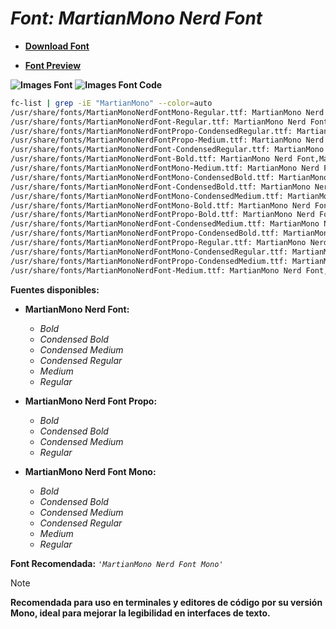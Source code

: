 <!-- Autor: Daniel Benjamin Perez Morales -->
<!-- GitHub: https://github.com/DanielBenjaminPerezMoralesDev13 -->
<!-- Gitlab: https://gitlab.com/DanielBenjaminPerezMoralesDev13 -->
<!-- Correo electrónico: danielperezdev@proton.me -->

# ***Font: MartianMono Nerd Font***

- **[Download Font](https://github.com/ryanoasis/nerd-fonts/releases/download/v3.2.1/MartianMono.zip "https://github.com/ryanoasis/nerd-fonts/releases/download/v3.2.1/MartianMono.zip")**

- **[Font Preview](https://www.programmingfonts.org/#martian-mono "https://www.programmingfonts.org/#martian-mono")**

**![Images Font](../../Fonts/MartianMono%20Nerd%20Font.png "Fonts/MartianMono Nerd Font.png")**
**![Images Font Code](../../Font%20Images%20Code/MartianMono%20Nerd%20Font%20Code.png "Font Images Code/MartianMono Nerd Font Code.png")**

```bash
fc-list | grep -iE "MartianMono" --color=auto
/usr/share/fonts/MartianMonoNerdFontMono-Regular.ttf: MartianMono Nerd Font Mono,MartianMono NFM:style=Regular
/usr/share/fonts/MartianMonoNerdFont-Regular.ttf: MartianMono Nerd Font,MartianMono NF:style=Regular
/usr/share/fonts/MartianMonoNerdFontPropo-CondensedRegular.ttf: MartianMono Nerd Font Propo,MartianMono NFP,MartianMono NFP Cond:style=Condensed Regular,Regular
/usr/share/fonts/MartianMonoNerdFontPropo-Medium.ttf: MartianMono Nerd Font Propo,MartianMono NFP,MartianMono NFP Med:style=Medium,Regular
/usr/share/fonts/MartianMonoNerdFont-CondensedRegular.ttf: MartianMono Nerd Font,MartianMono NF,MartianMono NF Cond:style=Condensed Regular,Regular
/usr/share/fonts/MartianMonoNerdFont-Bold.ttf: MartianMono Nerd Font,MartianMono NF:style=Bold
/usr/share/fonts/MartianMonoNerdFontMono-Medium.ttf: MartianMono Nerd Font Mono,MartianMono NFM,MartianMono NFM Med:style=Medium,Regular
/usr/share/fonts/MartianMonoNerdFontMono-CondensedBold.ttf: MartianMono Nerd Font Mono,MartianMono NFM,MartianMono NFM Cond:style=Condensed Bold,Bold
/usr/share/fonts/MartianMonoNerdFont-CondensedBold.ttf: MartianMono Nerd Font,MartianMono NF,MartianMono NF Cond:style=Condensed Bold,Bold
/usr/share/fonts/MartianMonoNerdFontMono-CondensedMedium.ttf: MartianMono Nerd Font Mono,MartianMono NFM,MartianMono NFM Cond Med:style=Condensed Medium,Regular
/usr/share/fonts/MartianMonoNerdFontMono-Bold.ttf: MartianMono Nerd Font Mono,MartianMono NFM:style=Bold
/usr/share/fonts/MartianMonoNerdFontPropo-Bold.ttf: MartianMono Nerd Font Propo,MartianMono NFP:style=Bold
/usr/share/fonts/MartianMonoNerdFont-CondensedMedium.ttf: MartianMono Nerd Font,MartianMono NF,MartianMono NF Cond Med:style=Condensed Medium,Regular
/usr/share/fonts/MartianMonoNerdFontPropo-CondensedBold.ttf: MartianMono Nerd Font Propo,MartianMono NFP,MartianMono NFP Cond:style=Condensed Bold,Bold
/usr/share/fonts/MartianMonoNerdFontPropo-Regular.ttf: MartianMono Nerd Font Propo,MartianMono NFP:style=Regular
/usr/share/fonts/MartianMonoNerdFontMono-CondensedRegular.ttf: MartianMono Nerd Font Mono,MartianMono NFM,MartianMono NFM Cond:style=Condensed Regular,Regular
/usr/share/fonts/MartianMonoNerdFontPropo-CondensedMedium.ttf: MartianMono Nerd Font Propo,MartianMono NFP,MartianMono NFP Cond Med:style=Condensed Medium,Regular
/usr/share/fonts/MartianMonoNerdFont-Medium.ttf: MartianMono Nerd Font,MartianMono NF,MartianMono NF Med:style=Medium,Regular
```

**Fuentes disponibles:**

- **MartianMono Nerd Font:**
  - *Bold*
  - *Condensed Bold*
  - *Condensed Medium*
  - *Condensed Regular*
  - *Medium*
  - *Regular*

- **MartianMono Nerd Font Propo:**
  - *Bold*
  - *Condensed Bold*
  - *Condensed Medium*
  - *Regular*

- **MartianMono Nerd Font Mono:**
  - *Bold*
  - *Condensed Bold*
  - *Condensed Medium*
  - *Condensed Regular*
  - *Medium*
  - *Regular*

**Font Recomendada:** *`'MartianMono Nerd Font Mono'`*

> [!NOTE]
> **Recomendada para uso en terminales y editores de código por su versión Mono, ideal para mejorar la legibilidad en interfaces de texto.**
